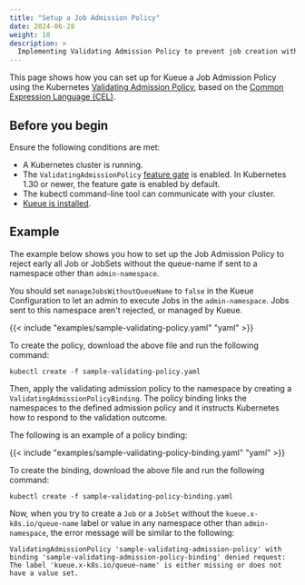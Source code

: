 ```yaml
---
title: "Setup a Job Admission Policy"
date: 2024-06-28
weight: 10
description: >
  Implementing Validating Admission Policy to prevent job creation without queue name.
---
```


This page shows how you can set up for Kueue a Job Admission Policy using the Kubernetes [Validating Admission Policy](https://kubernetes.io/docs/reference/access-authn-authz/validating-admission-policy), based on the [Common Expression Language (CEL)](https://github.com/google/cel-spec).

## Before you begin

Ensure the following conditions are met:

- A Kubernetes cluster is running.
- The `ValidatingAdmissionPolicy` [feature gate](https://kubernetes.io/docs/reference/command-line-tools-reference/feature-gates/) 
is enabled. In Kubernetes 1.30 or newer, the feature gate is enabled by default.
- The kubectl command-line tool can communicate with your cluster.
- [Kueue is installed](/docs/installation).

## Example

The example below shows you how to set up the Job Admission Policy to reject early all Job or JobSets
without the queue-name if sent to a namespace other than `admin-namespace`.

You should set `manageJobsWithoutQueueName` to `false` in the Kueue Configuration to let an admin
to execute Jobs in the `admin-namespace`. Jobs sent to this namespace aren't rejected, or managed
by Kueue.

{{< include "examples/sample-validating-policy.yaml" "yaml" >}}

To create the policy, download the above file and run the following command:

```shell
kubectl create -f sample-validating-policy.yaml
```

Then, apply the validating admission policy to the namespace by creating a `ValidatingAdmissionPolicyBinding`. The policy binding links the namespaces to the defined admission policy and it instructs Kubernetes how to respond to the validation outcome.

The following is an example of a policy binding:

{{< include "examples/sample-validating-policy-binding.yaml" "yaml" >}}

To create the binding, download the above file and run the following command:

```shell
kubectl create -f sample-validating-policy-binding.yaml
```

Now, when you try to create a `Job` or a `JobSet` without the `kueue.x-k8s.io/queue-name` label or value in any namespace other than `admin-namespace`,
the error message will be similar to the following:

```
ValidatingAdmissionPolicy 'sample-validating-admission-policy' with binding 'sample-validating-admission-policy-binding' denied request: The label 'kueue.x-k8s.io/queue-name' is either missing or does not have a value set.
```

